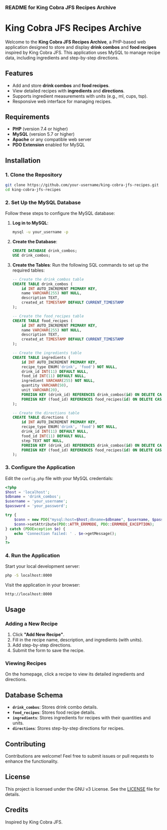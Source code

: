 ### README for King Cobra JFS Recipes Archive

# King Cobra JFS Recipes Archive

Welcome to the **King Cobra JFS Recipes Archive**, a PHP-based web application designed to store and display **drink combos** and **food recipes** inspired by King Cobra JFS. This application uses MySQL to manage recipe data, including ingredients and step-by-step directions.

## Features

- Add and store **drink combos** and **food recipes**.
- View detailed recipes with **ingredients** and **directions**.
- Supports ingredient measurements with units (e.g., ml, cups, tsp).
- Responsive web interface for managing recipes.

## Requirements

- **PHP** (version 7.4 or higher)
- **MySQL** (version 5.7 or higher)
- **Apache** or any compatible web server
- **PDO Extension** enabled for MySQL

## Installation

### 1. Clone the Repository
```bash
git clone https://github.com/your-username/king-cobra-jfs-recipes.git
cd king-cobra-jfs-recipes
```

### 2. Set Up the MySQL Database

Follow these steps to configure the MySQL database:

1. **Log in to MySQL**:
   ```bash
   mysql -u your_username -p
   ```

2. **Create the Database**:
   ```sql
   CREATE DATABASE drink_combos;
   USE drink_combos;
   ```

3. **Create the Tables**:
   Run the following SQL commands to set up the required tables:

   ```sql
   -- Create the drink_combos table
   CREATE TABLE drink_combos (
       id INT AUTO_INCREMENT PRIMARY KEY,
       name VARCHAR(255) NOT NULL,
       description TEXT,
       created_at TIMESTAMP DEFAULT CURRENT_TIMESTAMP
   );

   -- Create the food_recipes table
   CREATE TABLE food_recipes (
       id INT AUTO_INCREMENT PRIMARY KEY,
       name VARCHAR(255) NOT NULL,
       description TEXT,
       created_at TIMESTAMP DEFAULT CURRENT_TIMESTAMP
   );

   -- Create the ingredients table
   CREATE TABLE ingredients (
       id INT AUTO_INCREMENT PRIMARY KEY,
       recipe_type ENUM('drink', 'food') NOT NULL,
       drink_id INT(11) DEFAULT NULL,
       food_id INT(11) DEFAULT NULL,
       ingredient VARCHAR(255) NOT NULL,
       quantity VARCHAR(50),
       unit VARCHAR(20),
       FOREIGN KEY (drink_id) REFERENCES drink_combos(id) ON DELETE CASCADE,
       FOREIGN KEY (food_id) REFERENCES food_recipes(id) ON DELETE CASCADE
   );

   -- Create the directions table
   CREATE TABLE directions (
       id INT AUTO_INCREMENT PRIMARY KEY,
       recipe_type ENUM('drink', 'food') NOT NULL,
       drink_id INT(11) DEFAULT NULL,
       food_id INT(11) DEFAULT NULL,
       step TEXT NOT NULL,
       FOREIGN KEY (drink_id) REFERENCES drink_combos(id) ON DELETE CASCADE,
       FOREIGN KEY (food_id) REFERENCES food_recipes(id) ON DELETE CASCADE
   );
   ```

### 3. Configure the Application

Edit the `config.php` file with your MySQL credentials:
```php
<?php
$host = 'localhost';
$dbname = 'drink_combos';
$username = 'your_username';
$password = 'your_password';

try {
    $conn = new PDO("mysql:host=$host;dbname=$dbname", $username, $password);
    $conn->setAttribute(PDO::ATTR_ERRMODE, PDO::ERRMODE_EXCEPTION);
} catch (PDOException $e) {
    echo 'Connection failed: ' . $e->getMessage();
}
?>
```

### 4. Run the Application

Start your local development server:
```bash
php -S localhost:8000
```

Visit the application in your browser:
```
http://localhost:8000
```

## Usage

### Adding a New Recipe

1. Click **"Add New Recipe"**.
2. Fill in the recipe name, description, and ingredients (with units).
3. Add step-by-step directions.
4. Submit the form to save the recipe.

### Viewing Recipes

On the homepage, click a recipe to view its detailed ingredients and directions.

## Database Schema

- **`drink_combos`**: Stores drink combo details.
- **`food_recipes`**: Stores food recipe details.
- **`ingredients`**: Stores ingredients for recipes with their quantities and units.
- **`directions`**: Stores step-by-step directions for recipes.

## Contributing

Contributions are welcome! Feel free to submit issues or pull requests to enhance the functionality.

## License

This project is licensed under the GNU v3 License. See the [LICENSE](LICENSE) file for details.

## Credits

Inspired by King Cobra JFS.  
